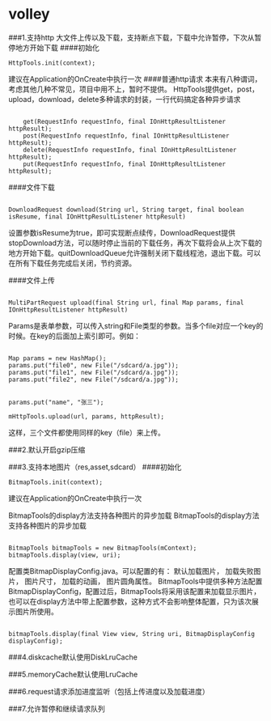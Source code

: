 volley
======
###1.支持http 大文件上传以及下载，支持断点下载，下载中允许暂停，下次从暂停地方开始下载
####初始化
<p><code>HttpTools.init(context);</code></p>
建议在Application的OnCreate中执行一次
####普通http请求
本来有八种谓词，考虑其他几种不常见，项目中用不上，暂时不提供。
HttpTools提供get，post，upload，download，delete多种请求的封装，一行代码搞定各种异步请求
<p><code>
    get(RequestInfo requestInfo, final IOnHttpResultListener httpResult);  
    post(RequestInfo requestInfo, final IOnHttpResultListener httpResult);  
    delete(RequestInfo requestInfo, final IOnHttpResultListener httpResult);  
    put(RequestInfo requestInfo, final IOnHttpResultListener httpResult);
</code></p>

####文件下载
<p><code>
DownloadRequest download(String url, String target, final boolean isResume, final IOnHttpResultListener httpResult)
</code></p>
设置参数isResume为true，即可实现断点续传，DownloadRequest提供stopDownload方法，可以随时停止当前的下载任务，再次下载将会从上次下载的地方开始下载。quitDownloadQueue允许强制关闭下载线程池，退出下载。可以在所有下载任务完成后关闭，节约资源。

####文件上传
<p><code>
MultiPartRequest<String> upload(final String url, final Map<String, Object> params, final IOnHttpResultListener httpResult)
</code></p>
Params是表单参数，可以传入string和File类型的参数。当多个file对应一个key的时候。在key的后面加上索引即可。例如：
<p><code>
Map<String,Object> params = new HashMap<String, Object>();  
params.put("file0", new File("/sdcard/a.jpg"));  
params.put("file1", new File("/sdcard/a.jpg"));  
params.put("file2", new File("/sdcard/a.jpg"));  

params.put("name", "张三");  
mHttpTools.upload(url, params, httpResult);
</code></p>
这样，三个文件都使用同样的key（file）来上传。

###2.默认开启gzip压缩

###3.支持本地图片（res,asset,sdcard）
####初始化
<p><code>BitmapTools.init(context);</code></p>
建议在Application的OnCreate中执行一次

BitmapTools的display方法支持各种图片的异步加载
BitmapTools的display方法支持各种图片的异步加载
<p><code>
BitmapTools bitmapTools = new BitmapTools(mContext);  
bitmapTools.display(view, uri);
</code></p>

配置类BitmapDisplayConfig.java。可以配置的有：
默认加载图片，
加载失败图片，
图片尺寸，
加载的动画，
图片圆角属性。
BitmapTools中提供多种方法配置BitmapDisplayConfig，配置过后，BitmapTools将采用该配置来加载显示图片，也可以在display方法中带上配置参数，这种方式不会影响整体配置，只为该次展示图片所使用。
<p><code>
bitmapTools.display(final View view, String uri, BitmapDisplayConfig displayConfig);
</code></p>

###4.diskcache默认使用DiskLruCache

###5.memoryCache默认使用LruCache

###6.request请求添加进度监听（包括上传进度以及加载进度）

###7.允许暂停和继续请求队列

